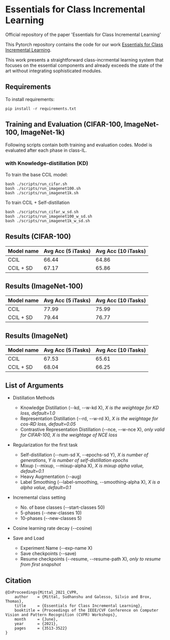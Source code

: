 # Essentials for Class Incremental Learning
Official repository of the paper 'Essentials for Class Incremental Learning'

This Pytorch repository contains the code for our work [Essentials for Class Incremental Learning](https://arxiv.org/abs/2102.09517). 

This work presents a straightforward class-incrmental learning system that focuses on the essential components and already exceeds the state of the art without integrating sophisticated modules. 

## Requirements

To install requirements:

```setup
pip install -r requirements.txt
```

## Training and Evaluation (CIFAR-100, ImageNet-100, ImageNet-1k)

Following scripts contain both training and evaluation codes. Model is evaluated after each phase in class-IL.

### with Knowledge-distillation (KD)

To train the base CCIL model:
```
bash ./scripts/run_cifar.sh
bash ./scripts/run_imagenet100.sh
bash ./scripts/run_imagenet1k.sh
```

To train CCIL + Self-distillation
```
bash ./scripts/run_cifar_w_sd.sh
bash ./scripts/run_imagenet100_w_sd.sh
bash ./scripts/run_imagenet1k_w_sd.sh
```

## Results (CIFAR-100)

| Model name         | Avg Acc (5 iTasks)  | Avg Acc (10 iTasks) |
| ------------------ |------------------   | ----------------- |
| CCIL               |     66.44           |      64.86        |
| CCIL + SD          |     67.17           |      65.86        |


## Results (ImageNet-100)

| Model name         | Avg Acc (5 iTasks)  | Avg Acc (10 iTasks) |
| ------------------ |------------------   | ----------------- |
| CCIL               |     77.99           |      75.99        |
| CCIL + SD          |     79.44           |      76.77        |


## Results (ImageNet)

| Model name         | Avg Acc (5 iTasks)  | Avg Acc (10 iTasks) |
| ------------------ |------------------   | ----------------- |
| CCIL               |     67.53           |      65.61        |
| CCIL + SD          |     68.04           |      66.25        |

## List of Arguments

* Distillation Methods
    * Knowledge Distillation (--kd, --w-kd X), *X is the weightage for KD loss, default=1.0*
    * Representation Distillation (--rd, --w-rd X), *X is the weightage for cos-RD loss, default=0.05*
    * Contrastive Representation Distillation (--nce, --w-nce X), *only valid for CIFAR-100, X is the weightage of NCE loss*

* Regularization for the first task
    * Self-distillation (--num-sd X, --epochs-sd Y), *X is number of generations*, *Y is number of self-distillation epochs*
    * Mixup (--mixup, --mixup-alpha X), *X is mixup alpha value, default=0.1*
    * Heavy Augmentation (--aug)
    * Label Smoothing (--label-smoothing, --smoothing-alpha X), *X is a alpha value, default=0.1*

* Incremental class setting
    * No. of base classes (--start-classes 50)
    * 5-phases (--new-classes 10) 
    * 10-phases (--new-classes 5)

* Cosine learning rate decay (--cosine)

* Save and Load 
    * Experiment Name (--exp-name X)
    * Save checkpoints (--save)
    * Resume checkpoints (--resume, --resume-path X), *only to resume from first snapshot*

## Citation

```
@InProceedings{Mittal_2021_CVPR,
    author    = {Mittal, Sudhanshu and Galesso, Silvio and Brox, Thomas},
    title     = {Essentials for Class Incremental Learning},
    booktitle = {Proceedings of the IEEE/CVF Conference on Computer Vision and Pattern Recognition (CVPR) Workshops},
    month     = {June},
    year      = {2021},
    pages     = {3513-3522}
}
```
